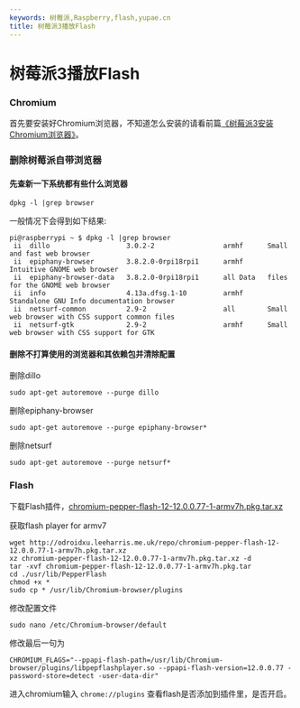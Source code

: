 ```yaml
---
keywords: 树莓派,Raspberry,flash,yupae.cn
title: 树莓派3播放Flash
---
```


# 树莓派3播放Flash      

### Chromium

首先要安装好Chromium浏览器，不知道怎么安装的请看前篇[《树莓派3安装Chromium浏览器》](http://www.yupae.cn/iot/raspi-chromium/)。

### 删除树莓派自带浏览器

#### 先查新一下系统都有些什么浏览器

`
dpkg -l |grep browser
`

一般情况下会得到如下结果:

```
pi@raspberrypi ~ $ dpkg -l |grep browser
 ii  dillo                   3.0.2-2                 armhf      Small and fast web browser
 ii  epiphany-browser        3.8.2.0-0rpi18rpi1      armhf      Intuitive GNOME web browser
 ii  epiphany-browser-data   3.8.2.0-0rpi18rpi1      all Data   files for the GNOME web browser
 ii  info                    4.13a.dfsg.1-10         armhf      Standalone GNU Info documentation browser
 ii  netsurf-common          2.9-2                   all        Small web browser with CSS support common files
 ii  netsurf-gtk             2.9-2                   armhf      Small web browser with CSS support for GTK
```


#### 删除不打算使用的浏览器和其依赖包并清除配置

删除dillo

`
sudo apt-get autoremove --purge dillo
`

删除epiphany-browser

`
sudo apt-get autoremove --purge epiphany-browser*
`

删除netsurf

`
sudo apt-get autoremove --purge netsurf*
`

### Flash

下载Flash插件，[chromium-pepper-flash-12-12.0.0.77-1-armv7h.pkg.tar.xz](http://odroidxu.leeharris.me.uk/repo/chromium-pepper-flash-12-12.0.0.77-1-armv7h.pkg.tar.xz)

获取flash player for armv7


```
wget http://odroidxu.leeharris.me.uk/repo/chromium-pepper-flash-12-12.0.0.77-1-armv7h.pkg.tar.xz
xz chromium-pepper-flash-12-12.0.0.77-1-armv7h.pkg.tar.xz -d
tar -xvf chromium-pepper-flash-12-12.0.0.77-1-armv7h.pkg.tar
cd ./usr/lib/PepperFlash
chmod +x *
sudo cp * /usr/lib/Chromium-browser/plugins
```


修改配置文件

`
sudo nano /etc/Chromium-browser/default
`

修改最后一句为


`
CHROMIUM_FLAGS="--ppapi-flash-path=/usr/lib/Chromium-browser/plugins/libpepflashplayer.so --ppapi-flash-version=12.0.0.77 -password-store=detect -user-data-dir"
`

进入chromium输入
`
chrome://plugins
`
查看flash是否添加到插件里，是否开启。

    